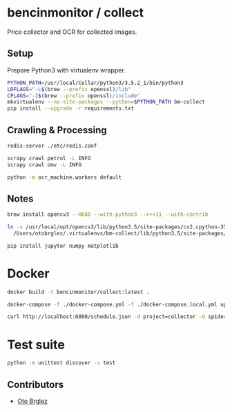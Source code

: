 # bencinmonitor / collect

Price collector and OCR for collected images.

## Setup

Prepare Python3 with virtualenv wrapper.

```bash
PYTHON_PATH=/usr/local/Cellar/python3/3.5.2_1/bin/python3
LDFLAGS="-L$(brew --prefix openssl)/lib"
CFLAGS="-I$(brew --prefix openssl)/include"
mkvirtualenv --no-site-packages --python=$PYTHON_PATH bm-collect
pip install --upgrade -r requirements.txt
```

## Crawling & Processing

```bash
redis-server ./etc/redis.conf

scrapy crawl petrol -L INFO
scrapy crawl omv -L INFO

python -m ocr_machine.workers default
```

## Notes

```bash
brew install opencv3 --HEAD --with-python3 --c++11 --with-contrib

ln -s /usr/local/opt/opencv3/lib/python3.5/site-packages/cv2.cpython-35m-darwin.so \
  /Users/otobrglez/.virtualenvs/bm-collect/lib/python3.5/site-packages/

pip install jupyter numpy matplotlib
```

# Docker

```bash
docker build -t bencinmonitor/collect:latest .

docker-compose -f ./docker-compose.yml -f ./docker-compose.local.yml up

curl http://localhost:6800/schedule.json -d project=collector -d spider=petrol
```

# Test suite

```bash
python -m unittest discover -s test
```

## Contributors

- [Oto Brglez](https://github.com/otobrglez)
